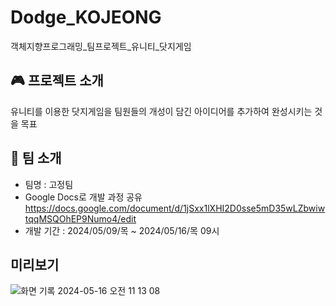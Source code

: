 # Dodge_KOJEONG
객체지향프로그래밍_팀프로젝트_유니티_닷지게임

## 🎮 프로젝트 소개
유니티를 이용한 닷지게임을 팀원들의 개성이 담긴 아이디어를 추가하여 완성시키는 것을 목표

## 👾 팀 소개
- 팀명 : 고정팀
- Google Docs로 개발 과정 공유 <https://docs.google.com/document/d/1jSxx1lXHI2D0sse5mD35wLZbwiwtqqMSQOhEP9Numo4/edit>
- 개발 기간 : 2024/05/09/목 ~ 2024/05/16/목 09시

## 미리보기
![화면 기록 2024-05-16 오전 11 13 08](https://github.com/Unity-KO-JEONG/Dodge_KOJEONG/assets/139318504/6bead022-8c7e-40a5-9a0a-4f07571dee74)
